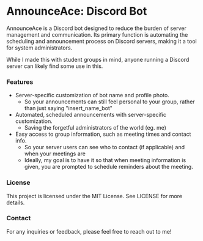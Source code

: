 # AnnounceAce: Discord Bot

AnnounceAce is a Discord bot designed to reduce the burden of server management and communication. Its primary function is automating the scheduling and announcement process on Discord servers, making it a tool for system administrators. 

While I made this with student groups in mind, anyone running a Discord server can likely find some use in this.

### Features
- Server-specific customization of bot name and profile photo.
  * So your announcements can still feel personal to your group, rather than just saying "insert_name_bot" 
- Automated, scheduled announcements with server-specific customization.
  * Saving the forgetful administrators of the world (eg. me)
- Easy access to group information, such as meeting times and contact info.
  * So your server users can see who to contact (if applicable) and when your meetings are 
  * Ideally, my goal is to have it so that when meeting information is given, you are prompted to schedule reminders about the meeting. 

### License
This project is licensed under the MIT License. See LICENSE for more details.

### Contact
For any inquiries or feedback, please feel free to reach out to me!

